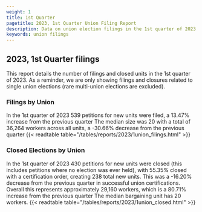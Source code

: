 ```yaml
---
weight: 1
title: 1st Quarter
pagetitle: 2023, 1st Quarter Union Filing Report
description: Data on union election filings in the 1st quarter of 2023
keywords: union filings
---
```


## 2023, 1st Quarter filings

This report details the number of filings and closed units in the 1st quarter of 2023. As a reminder, we are only showing filings and closures related to single union elections (rare multi-union elections are excluded).

### Filings by Union
In the 1st quarter of 2023 539 petitions for new units were filed, a 13.47% increase from the previous quarter The median size was 20 with a total of 36,264 workers across all units, a -30.66% decrease from the previous quarter
{{< readtable table="/tables/reports/2023/1union_filings.html" >}}

### Closed Elections by Union
In the 1st quarter of 2023 430 petitions for new units were closed (this includes petitions where no election was ever held), with 55.35% closed with a certification order, creating 238 total new units. This was a -16.20% decrease from the previous quarter in successful union certifications. Overall this represents approximately 29,160 workers, which is a 80.71% increase from the previous quarter The median bargaining unit has 20 workers.
{{< readtable table="/tables/reports/2023/1union_closed.html" >}}
